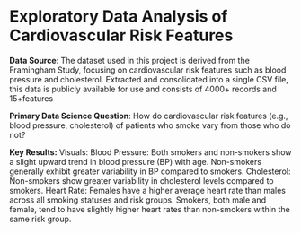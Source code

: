 # Exploratory Data Analysis of Cardiovascular Risk Features

**Data Source**: The dataset used in this project is derived from the Framingham Study, focusing on cardiovascular risk features such as blood pressure and cholesterol. Extracted and consolidated into a single CSV file, this data is publicly available for use and consists of 4000+ records and 15+features

**Primary Data Science Question**:  How do cardiovascular risk features (e.g., blood pressure, cholesterol) of patients who smoke vary from those who do not?

**Key Results:**
Visuals:
Blood Pressure:
Both smokers and non-smokers show a slight upward trend in blood pressure (BP) with age.
Non-smokers generally exhibit greater variability in BP compared to smokers.
Cholesterol:
Non-smokers show greater variability in cholesterol levels compared to smokers.
Heart Rate:
Females have a higher average heart rate than males across all smoking statuses and risk groups.
Smokers, both male and female, tend to have slightly higher heart rates than non-smokers within the same risk group.



